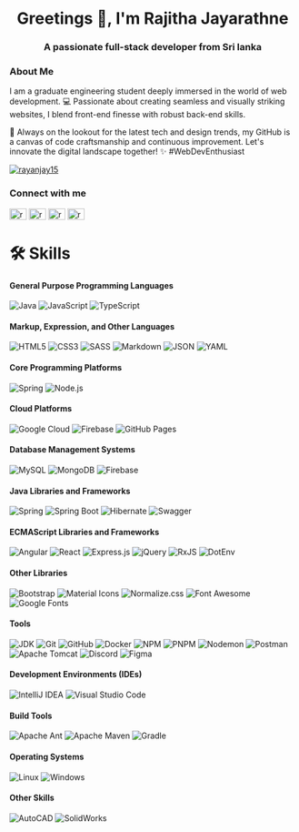 <h1 align="center">Greetings 👋, I'm Rajitha Jayarathne</h1>
<h3 align="center">A passionate full-stack developer from Sri lanka</h3>
<h3 align="left">About Me</h3>
<p align="left">
  I am a graduate engineering student deeply immersed in the world of web development. 💻 Passionate about creating seamless and visually striking websites, I blend front-end finesse with robust back-end skills.

🚀 Always on the lookout for the latest tech and design trends, my GitHub is a canvas of code craftsmanship and continuous improvement. Let's innovate the digital landscape together! ✨ #WebDevEnthusiast
</p>

<p align="left"> <a href="https://twitter.com/rayanjay15" target="blank"><img src="https://img.shields.io/twitter/follow/rayanjay15?logo=twitter&style=for-the-badge" alt="rayanjay15" /></a> </p>

<h3 align="left">Connect with me</h3>
<p align="left">
<a href="https://twitter.com/rayanjay15" target="blank"><img align="center" src="https://raw.githubusercontent.com/rahuldkjain/github-profile-readme-generator/master/src/images/icons/Social/twitter.svg" alt="rayanjay15" height="20" width="30" /></a>
<a href="https://linkedin.com/in/rajitha-jayarathne-3b4a7627a" target="blank"><img align="center" src="https://raw.githubusercontent.com/rahuldkjain/github-profile-readme-generator/master/src/images/icons/Social/linked-in-alt.svg" alt="rayanjay15" height="20" width="30" /></a>
<a href="https://www.hackerrank.com/rayanjay15" target="blank"><img align="center" src="https://raw.githubusercontent.com/rahuldkjain/github-profile-readme-generator/master/src/images/icons/Social/hackerrank.svg" alt="rayanjay15" height="20" width="30" /></a>
<a href="https://www.leetcode.com/rayanjay15" target="blank"><img align="center" src="https://raw.githubusercontent.com/rahuldkjain/github-profile-readme-generator/master/src/images/icons/Social/leet-code.svg" alt="rayanjay15" height="20" width="30" /></a>
</p>
<h1>                                        </h1>

# 🛠️ Skills

####  General Purpose Programming Languages
![Java](https://img.shields.io/badge/Java-%23ED8B00.svg?&style=for-the-badge&logo=java&logoColor=white)
![JavaScript](https://img.shields.io/badge/JavaScript-%23323330.svg?&style=for-the-badge&logo=javascript&logoColor=%23F7DF1E)
![TypeScript](https://img.shields.io/badge/TypeScript-%2320232A.svg?&style=for-the-badge&logo=typescript&logoColor=%3178C6)


####  Markup, Expression, and Other Languages
![HTML5](https://img.shields.io/badge/HTML5-%23E34F26.svg?&style=for-the-badge&logo=html5&logoColor=white)
![CSS3](https://img.shields.io/badge/CSS3-%231572B6.svg?&style=for-the-badge&logo=css3&logoColor=white)
![SASS](https://img.shields.io/badge/SASS-%23CC6699.svg?&style=for-the-badge&logo=sass&logoColor=white)
![Markdown](https://img.shields.io/badge/Markdown-%23000000.svg?&style=for-the-badge&logo=markdown&logoColor=white)
![JSON](https://img.shields.io/badge/JSON-%23000000.svg?&style=for-the-badge&logo=json&logoColor=white)
![YAML](https://img.shields.io/badge/YAML-%231A202C.svg?&style=for-the-badge&logo=yaml&logoColor=white)

####  Core Programming Platforms
![Spring](https://img.shields.io/badge/Spring-%236DB33F.svg?&style=for-the-badge&logo=spring&logoColor=white)
![Node.js](https://img.shields.io/badge/Node.js-%23339933.svg?&style=for-the-badge&logo=node.js&logoColor=white)

####  Cloud Platforms
![Google Cloud](https://img.shields.io/badge/Google_Cloud-%234285F4.svg?&style=for-the-badge&logo=google-cloud&logoColor=white)
![Firebase](https://img.shields.io/badge/Firebase-%23FFCA28.svg?&style=for-the-badge&logo=firebase&logoColor=black)
![GitHub Pages](https://img.shields.io/badge/GitHub_Pages-%23181717.svg?&style=for-the-badge&logo=github&logoColor=white)

####  Database Management Systems
![MySQL](https://img.shields.io/badge/MySQL-%234479A1.svg?&style=for-the-badge&logo=mysql&logoColor=white)
![MongoDB](https://img.shields.io/badge/MongoDB-%2347A248.svg?&style=for-the-badge&logo=mongodb&logoColor=white)
![Firebase](https://img.shields.io/badge/Firebase-%23FFCA28.svg?&style=for-the-badge&logo=firebase&logoColor=black)

####  Java Libraries and Frameworks
![Spring](https://img.shields.io/badge/Spring-%236DB33F.svg?&style=for-the-badge&logo=spring&logoColor=white)
![Spring Boot](https://img.shields.io/badge/Spring_Boot-%236DB33F.svg?&style=for-the-badge&logo=spring-boot&logoColor=white)
![Hibernate](https://img.shields.io/badge/Hibernate-%23339933.svg?&style=for-the-badge&logo=hibernate&logoColor=white)
![Swagger](https://img.shields.io/badge/Swagger-%2385EA2D.svg?&style=for-the-badge&logo=swagger&logoColor=black)

#### ECMAScript Libraries and Frameworks
![Angular](https://img.shields.io/badge/Angular-%23DD0031.svg?&style=for-the-badge&logo=angular&logoColor=white)
![React](https://img.shields.io/badge/React-%2361DAFB.svg?&style=for-the-badge&logo=react&logoColor=black)
![Express.js](https://img.shields.io/badge/Express.js-%23404D59.svg?&style=for-the-badge&logo=express&logoColor=%2361DAFB)
![jQuery](https://img.shields.io/badge/jQuery-%230769AD.svg?&style=for-the-badge&logo=jquery&logoColor=white)
![RxJS](https://img.shields.io/badge/RxJS-%23B7178C.svg?&style=for-the-badge&logo=reactivex&logoColor=white)
![DotEnv](https://img.shields.io/badge/DotEnv-%235C812F.svg?&style=for-the-badge&logo=dotenv&logoColor=white)

####  Other Libraries
![Bootstrap](https://img.shields.io/badge/Bootstrap-%23563D7C.svg?&style=for-the-badge&logo=bootstrap&logoColor=white)
![Material Icons](https://img.shields.io/badge/Material_Icons-%232196F3.svg?&style=for-the-badge&logo=material-design-icons&logoColor=white)
![Normalize.css](https://img.shields.io/badge/Normalize.css-%23352A31.svg?&style=for-the-badge&logo=github&logoColor=white)
![Font Awesome](https://img.shields.io/badge/Font_Awesome-%23333.svg?&style=for-the-badge&logo=font-awesome&logoColor=white)
![Google Fonts](https://img.shields.io/badge/Google_Fonts-%234285F4.svg?&style=for-the-badge&logo=google-fonts&logoColor=white)



####  Tools

![JDK](https://img.shields.io/badge/JDK-%23EA3E3E.svg?&style=for-the-badge&logo=java&logoColor=white)
![Git](https://img.shields.io/badge/Git-%23F05032.svg?&style=for-the-badge&logo=git&logoColor=white)
![GitHub](https://img.shields.io/badge/GitHub-%23181717.svg?&style=for-the-badge&logo=github&logoColor=white)
![Docker](https://img.shields.io/badge/Docker-%232496ED.svg?&style=for-the-badge&logo=docker&logoColor=white)
![NPM](https://img.shields.io/badge/NPM-%23CB3837.svg?&style=for-the-badge&logo=npm&logoColor=white)
![PNPM](https://img.shields.io/badge/PNPM-%23F53828.svg?&style=for-the-badge&logo=pnpm&logoColor=white)
![Nodemon](https://img.shields.io/badge/Nodemon-%232496ED.svg?&style=for-the-badge&logo=nodemon&logoColor=white)
![Postman](https://img.shields.io/badge/Postman-%23FF6C37.svg?&style=for-the-badge&logo=postman&logoColor=white)
![Apache Tomcat](https://img.shields.io/badge/Apache_Tomcat-%23F8DC75.svg?&style=for-the-badge&logo=apache&logoColor=black)
![Discord](https://img.shields.io/badge/Discord-%237289DA.svg?&style=for-the-badge&logo=discord&logoColor=white)
![Figma](https://img.shields.io/badge/Figma-%23F24E1E.svg?&style=for-the-badge&logo=figma&logoColor=white)

####  Development Environments (IDEs)

![IntelliJ IDEA](https://img.shields.io/badge/IntelliJ_IDEA-%23000000.svg?&style=for-the-badge&logo=intellij-idea&logoColor=white)
![Visual Studio Code](https://img.shields.io/badge/Visual_Studio_Code-%23007ACC.svg?&style=for-the-badge&logo=visual-studio-code&logoColor=white)

####  Build Tools

![Apache Ant](https://img.shields.io/badge/Apache_Ant-%23A81C7D.svg?&style=for-the-badge&logo=apache-ant&logoColor=white)
![Apache Maven](https://img.shields.io/badge/Apache_Maven-%23C71A36.svg?&style=for-the-badge&logo=apache-maven&logoColor=white)
![Gradle](https://img.shields.io/badge/Gradle-%23002326.svg?&style=for-the-badge&logo=gradle&logoColor=white)

####  Operating Systems

![Linux](https://img.shields.io/badge/Linux-%23FCC624.svg?&style=for-the-badge&logo=linux&logoColor=black)
![Windows](https://img.shields.io/badge/Windows-%230078D6.svg?&style=for-the-badge&logo=windows&logoColor=white)

####  Other Skills

![AutoCAD](https://img.shields.io/badge/AutoCAD-%23FF8C00.svg?&style=for-the-badge&logo=autocad&logoColor=white)
![SolidWorks](https://img.shields.io/badge/SolidWorks-%23E60000.svg?&style=for-the-badge&logo=solidworks&logoColor=white)













